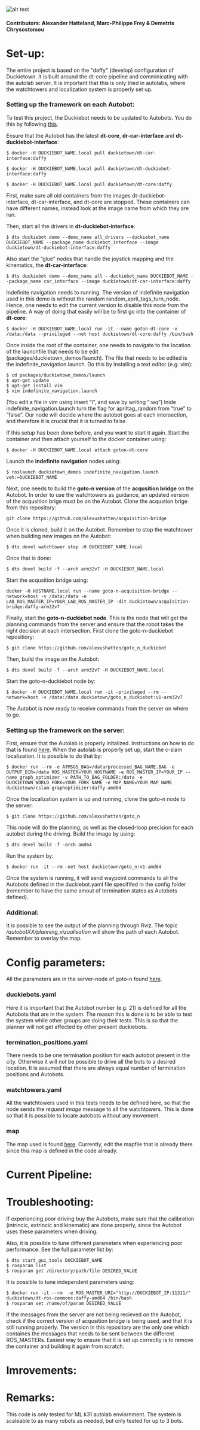 ![alt text](https://github.com/duckietown-ethz/proj-goto-n/blob/master/header.png)
#### Contributors: Alexander Hatteland, Marc-Philippe Frey & Demetris Chrysostomou ####

# Set-up: #
The entire project is based on the "daffy" (develop) configuration of Duckietown. It is built around the dt-core pipeline and comminicating with the autolab server. It is important that this is only tried in autolabs, where the watchtowers and localization system is properly set up.

### Setting up the framework on each Autobot: ###
To test this project, the Duckiebot needs to be updated to Autobots. You do this by following [this](https://docs.duckietown.org/daffy/opmanual_autolab/out/autolab_autobot_specs.html).

Ensure that the Autobot has the latest **dt-core**, **dr-car-interface** and **dt-duckiebot-interface**:

```
$ docker -H DUCKIEBOT_NAME.local pull duckietown/dt-car-interface:daffy

$ docker -H DUCKIEBOT_NAME.local pull duckietown/dt-duckiebot-interface:daffy

$ docker -H DUCKIEBOT_NAME.local pull duckietown/dt-core:daffy
```

First, make sure all old containers from the images dt-duckiebot-interface, dt-car-interface, and dt-core are stopped. These containers can have different names, instead look at the image name from which they are run.

Then, start all the drivers in **dt-duckiebot-interface**:
```
$ dts duckiebot demo --demo_name all_drivers --duckiebot_name DUCKIEBOT_NAME --package_name duckiebot_interface --image duckietown/dt-duckiebot-interface:daffy
```

Also start the “glue” nodes that handle the joystick mapping and the kinematics, the **dt-car-interface**:
```
$ dts duckiebot demo --demo_name all --duckiebot_name DUCKIEBOT_NAME --package_name car_interface --image duckietown/dt-car-interface:daffy
```


Indefinite navigation needs to running. The version of indefinite navigation used in this demo is without the random random_april_tags_turn_node. Hence, one needs to edit the current version to disable this node from the pipeline. A way of doing that easily will be to first go into the container of **dt-core**:

```
$ docker -H DUCKIEBOT_NAME.local run -it --name goton-dt-core -v /data:/data --privileged --net host duckietown/dt-core:daffy /bin/bash
```

Once inside the root of the container, one needs to navigate to the location of the launchfile that needs to be edit (packages/duckietown_demos/launch). The file that needs to be edited is the indefinite_navigation.launch. Do this by installing a text editor (e.g. vim):
```
$ cd packages/duckietown_demos/launch
$ apt-get update
$ apt-get install vim
$ vim indefinite_navigation.launch
```
(You edit a file in vim using insert “i”, and save by writing “:wq”)
Inide indefinite_navigation.launch turn the flag for apriltag_random from “true” to “false”.  Our node will decide where the autobot goes at each intersection, and therefore it is crucial that it is turned to false.

If this setup has been done before, and you want to start it again. Start the container and then attach yourself to the docker container using:
```
$ docker -H DUCKIEBOT_NAME.local attach goton-dt-core
```

Launch the **indefinite navigation** nodes using:
```
$ roslaunch duckietown_demos indefinite_navigation.launch veh:=DUCKIEBOT_NAME
```

Next, one needs to build the **goto-n version** of the **acqusition bridge** on the Autobot. In order to use the watchtowers as guidance, an updated version of the acqusition brige must be on the Autobot. Clone the acqustion brige from this repository:
```
git clone https://github.com/alexushatten/acquisition-bridge
```
Once it is cloned, build it on the Autobot.
Remember to stop the watchtower when building new images on the Autobot:
```
$ dts devel watchtower stop -H DUCKIEBOT_NAME.local
```
Once that is done:
```
$ dts devel build -f --arch arm32v7 -H DUCKIEBOT_NAME.local
```

Start the acqusition bridge using:
```
docker -H HOSTNAME.local run --name goto-n-acquisition-bridge --network=host -v /data:/data -e LAB_ROS_MASTER_IP=YOUR_LAB_ROS_MASTER_IP -dit duckietown/acquisition-bridge:daffy-arm32v7
```

Finally, start the **goto-n-duckiebot node**. This is the node that will get the planning commands from the server and ensure that the robot takes the right decision at each intersection. First clone the goto-n-duckiebot repositiory:
```
$ git clone https://github.com/alexushatten/goto_n_duckiebot
```

Then, build the image on the Autobot:
```
$ dts devel build -f --arch arm32v7 -H DUCKIEBOT_NAME.local
```

Start the goto-n-duckiebot node by:
```
$ docker -H DUCKIEBOT_NAME.local run -it –privileged --rm --network=host -v /data:/data duckietown/goto_n_duckiebot:v1-arm32v7
```
The Autobot is now ready to receive commands from the server on where to go.

### Setting up the framework on the server: ####
First, ensure that the Autolab is properly initalized. Instructions on how to do that is found [here](https://docs.duckietown.org/daffy/opmanual_autolab/out/autolab_minimal_requirements.html).
When the autolab is properly set up, start the c-slam localization. It is possible to do that by:
```
$ docker run --rm -e ATMSGS_BAG=/data/processed_BAG_NAME.BAG -e OUTPUT_DIR=/data ROS_MASTER=YOUR_HOSTNAME -e ROS_MASTER_IP=YOUR_IP --name graph_optimizer -v PATH_TO_BAG_FOLDER:/data -e DUCKIETOWN_WORLD_FORK=YOUR_FORK_NAME -e MAP_NAME=YOUR_MAP_NAME duckietown/cslam-graphoptimizer:daffy-amd64
```

Once the localization system is up and running, clone the goto-n node to the server:
```
$ git clone https://github.com/alexushatten/goto_n
```

This node will do the planning, as well as the closed-loop precision for each autobot during the driving. 
Build the image by using:
```
$ dts devel build -f –arch amd64
```
Run the system by:
```
$ docker run -it –-rm –net host duckietown/goto_n:v1-amd64
```
Once the system is running, it will send waypoint commands to all the Autobots defined in the duckiebot.yaml file specififed in the config folder (remember to have the same amout of termination states as Autobots defined).

### Additional: ###
It is possible to see the output of the planning through Rviz. The topic _/autobotXX/planning_vizualisation_ will show the path of each Autobot. Remember to overlay the map.

# Config parameters: #
All the parameters are in the server-node of goto-n found [here](https://github.com/alexushatten/goto_n/tree/6a7c8d0dd7a4f0b0c2ec46f4239e2c00278b835a/packages/goto_n/config).
### duckiebots.yaml ###
Here it is important that the Autobot number (e.g. 21) is defined for all the Autobots that are in the system. The reason this is done is to be able to test the system while other groups are doing their tests. This is so that the planner will not get affected by other present duckiebots.
### termination_positions.yaml ###
There needs to be one termination position for each autobot present in the city. Otherwise it will not be possible to drive all the bots to a desired location. It is assumed that there are always equal number of termination positions and Autobots.
### watchtowers.yaml ###
All the watchtowers used in this tests needs to be defined here, so that the node sends the _request image_ message to all the watchtowers. This is done so that it is possible to locate autobots without any movement.
### map ###
The map used is found [here](https://github.com/alexushatten/goto_n/tree/v1/packages/goto_n/maps). Currently, edit the mapfile that is already there since this map is defined in the code already.
# Current Pipeline: #



# Troubleshooting: #
If experiencing poor driving buy the Autobots, make sure that the calibration (intrincic, extrincic and kinematic) are done properly, since the Autobot uses these parameters when driving.

Also, it is possible to tune different parameters when experiencing poor performance.
See the full parameter list by:
```
$ dts start_gui_tools DUCKIEBOT_NAME
$ rosparam list
$ rosparam get /directory/path/file DESIRED_VALUE
```
It is possible to tune independent parameters using:
```
$ docker run -it --rm  -e ROS_MASTER_URI="http://DUCKIEBOT_IP:11311/" duckietown/dt-ros-commons:daffy-amd64 /bin/bash
$ rosparam set /name/of/param DESIRED_VALUE
```

If the messages from the server are not being recieved on the Autobot, check if the correct version of acqusition bridge is being used, and that it is still running properly. The version in this repository are the only one which containes the messages that needs to be sent between the different ROS_MASTERs. Easiest way to ensure that it is set up correctly is to remove the container and building it again from scratch.

# Imrovements: #

# Remarks: #
This code is only tested for ML k31 autolab enviornment.
The system is scaleable to as many robots as needed, but only tested for up to 3 bots.


